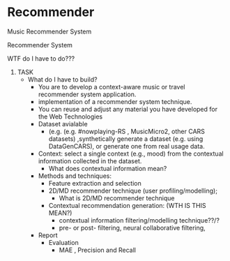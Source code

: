 # Recommender
Music Recommender System

Recommender System

WTF do I have to do???

1. TASK 
	- What do I have to build?
		- You are to develop a context-aware music or travel recommender system application.
		- implementation of a recommender system technique.
		- You can reuse and adjust any material you have developed for the Web Technologies
		- Dataset avialable
			- (e.g. (e.g. #nowplaying-RS , MusicMicro2, other CARS datasets) ,synthetically generate a dataset (e.g. using DataGenCARS), or generate one from real usage data.
		- Context: select a single context (e.g., mood) from the contextual information collected in the dataset.
			- What does contextual information mean?
		- Methods and techniques:
			- Feature extraction and selection
			- 2D/MD recommender technique (user profiling/modelling);
				- What is 2D/MD recommender technique
			- Contextual recommendation generation: (WTH IS THIS MEAN?)
				- contextual information filtering/modelling technique??/?
				- pre- or post- filtering, neural collaborative filtering,
		- Report 
			- Evaluation
				- MAE , Precision and Recall